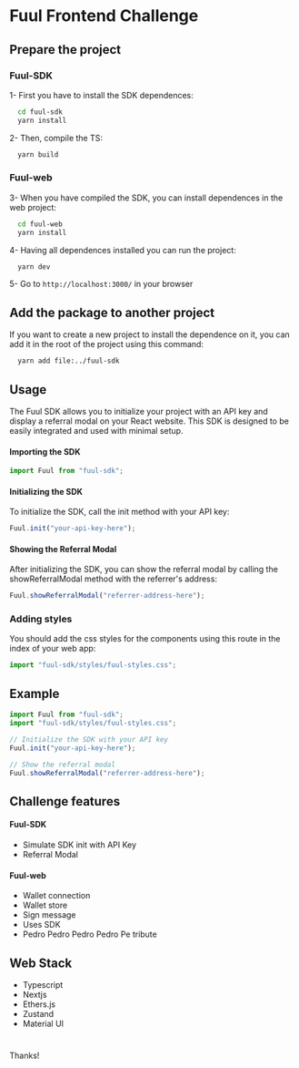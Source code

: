 # Fuul Frontend Challenge

## Prepare the project

### Fuul-SDK

1- First you have to install the SDK dependences:

```bash
  cd fuul-sdk
  yarn install
```

2- Then, compile the TS:

```bash
  yarn build
```

### Fuul-web

3- When you have compiled the SDK, you can install dependences in the web project:

```bash
  cd fuul-web
  yarn install
```

4- Having all dependences installed you can run the project:

```bash
  yarn dev
```

5- Go to `http://localhost:3000/` in your browser

## Add the package to another project

If you want to create a new project to install the dependence on it, you can add it in the root of the project using this command:

```bash
  yarn add file:../fuul-sdk
```

## Usage

The Fuul SDK allows you to initialize your project with an API key and display a referral modal on your React website. This SDK is designed to be easily integrated and used with minimal setup.

#### Importing the SDK

```javascript
import Fuul from "fuul-sdk";
```

#### Initializing the SDK

To initialize the SDK, call the init method with your API key:

```javascript
Fuul.init("your-api-key-here");
```

#### Showing the Referral Modal

After initializing the SDK, you can show the referral modal by calling the showReferralModal method with the referrer's address:

```javascript
Fuul.showReferralModal("referrer-address-here");
```

### Adding styles

You should add the css styles for the components using this route in the index of your web app:

```javascript
import "fuul-sdk/styles/fuul-styles.css";
```

## Example

```javascript
import Fuul from "fuul-sdk";
import "fuul-sdk/styles/fuul-styles.css";

// Initialize the SDK with your API key
Fuul.init("your-api-key-here");

// Show the referral modal
Fuul.showReferralModal("referrer-address-here");
```

## Challenge features

#### Fuul-SDK

- Simulate SDK init with API Key
- Referral Modal

#### Fuul-web

- Wallet connection
- Wallet store
- Sign message
- Uses SDK
- Pedro Pedro Pedro Pedro Pe tribute

## Web Stack

- Typescript
- Nextjs
- Ethers.js
- Zustand
- Material UI

#

Thanks!
